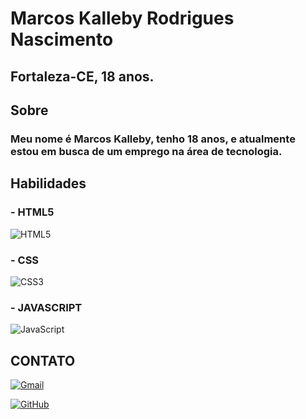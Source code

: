 # Marcos Kalleby Rodrigues Nascimento
## Fortaleza-CE, 18 anos.

## Sobre

### Meu nome é Marcos Kalleby, tenho 18 anos, e atualmente estou em busca de um emprego na área de tecnologia.

## Habilidades

### - HTML5
![HTML5](https://img.shields.io/badge/HTML5-E34F26?style=for-the-badge&logo=html5&logoColor=white)
### - CSS
![CSS3](https://img.shields.io/badge/CSS3-1572B6?style=for-the-badge&logo=css3&logoColor=white)
### - JAVASCRIPT
![JavaScript](https://img.shields.io/badge/JavaScript-F7DF1E?style=for-the-badge&logo=javascript&logoColor=black)
## CONTATO

[![Gmail](https://img.shields.io/badge/Gmail-333333?style=for-the-badge&logo=gmail&logoColor=red)](mailto:kaillanykalleby7@gmail.com)

[![GitHub](https://img.shields.io/badge/GitHub-100000?style=for-the-badge&logo=github&logoColor=white)](https://github.com/MarcosKalleby12)
